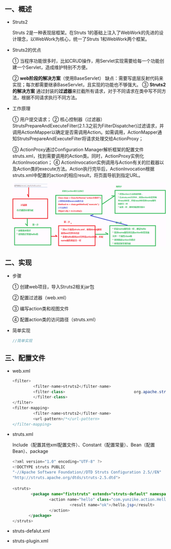 ## 一、概述

- Struts2
  
  Struts 2是一种表现层框架。在Struts 1的基础上注入了WebWork的先进的设计理念，以WebWork为核心，统一了Struts 1和WebWork两个框架。

- Struts2的优点
  
  ① 当程序功能很多时，比如CRUD操作，用Servlet实现需要给每一个功能创建一个Servlet，造成维护特别不方便。
  
  ② **web阶段的解决方案**（使用BaseServlet）
  缺点：需要写底层反射代码来实现；每次都需要继承BaseServlet，且实现的功能也不够强大。 
  ③ **Struts2的解决方案**
  通过封装的**过滤器**来拦截所有请求，对于不同请求在类中写不同方法，根据不同请求执行不同方法。

- 工作原理
  
  ① 用户提交请求；
  ② 核心控制器（过滤器）StrutsPrepareAndExecuteFilter(2.1.3之前为FilterDispatcher)过滤请求，并调用ActionMapper以确定是否需调用Action。如需调用，ActionMapper通知StrutsPrepareAndExecuteFilter将请求处理交给ActionProxy；
  
  ③ ActionProxy通过Configuration Manager解析框架的配置文件struts.xml，找到需要调用的Action类。同时，ActionProxy实例化ActionInvocation；
  ④ ActionInvocation实例调用与Action有关的拦截器以及Action类的execute方法。Action执行完毕后，ActionInvocation根据struts.xml中配置的action的相应result，将页面导航到指定URL。
  
  ![undefined](../../../images/006evuW4gy1g9959abgfqj31x20sojzr.jpg)

## 二、实现

- 步骤
  
  ① 创建web项目，导入Struts2相关jar包
  
  ② 配置过滤器（web.xml）
  
  ③ 编写action类和视图文件
  
  ④ 配置action类的访问路径（struts.xml）

- 简单实现
  
  ```java
  //简单实现
  ```

## 三、配置文件

- web.xml
  
  ```java
  <filter>
           <filter-name>struts2</filter-name>
           <filter-class>                              org.apache.struts2.dispatcher.filter.StrutsPrepareAndExecuteFilter
           </filter-class>
  </filter>
  <filter-mapping>
           <filter-name>struts2</filter-name>
           <url-pattern>/*</url-pattern>
  </filter-mapping>
  ```

- struts.xml
  
  Include（配置其他xml配置文件）、Constant（配置常量）、Bean（配置Bean）、package
  
  ```java
  <?xml version="1.0" encoding="UTF-8" ?>
  <!DOCTYPE struts PUBLIC
  "-//Apache Software Foundation//DTD Struts Configuration 2.5//EN"
  "http://struts.apache.org/dtds/struts-2.5.dtd">
  
  <struts>
          <package name="fiststruts" extends="struts-default" namespace="/">
                  <action name="hello" class="com.yunzike.action.HelloAction">
                           <result name="ok">/hello.jsp</result>
                  </action>
         </package>
  </struts>
  ```

- struts-defalut.xml

- struts-plugin.xml
